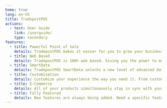 ```yaml
---
home: true
lang: en-US
title: TradepostPOS
actions:
  - text: User Guide
    link: /userguide/
    type: secondary
features:
  - title: Powerful Point of Sale
    details: TradepostPOS makes it easier for you to grow your business, so you can focus on what is important.
  - title: Web Based
    details: TradepostPOS is 100% web based. Giving you the power to manage your business from any device and keep all of your data in sync.
  - title: SmartData
    details: TradepostPOS SmartData unlocks a new level of advanced data. Track all of your products, find trending items, prepare for seasons and holidays, and a whole lot more.
  - title: Customization
    details: Customize your experience the way you need it. From customized labels, receipts, emails, and more.
  - title: E-Commerce
    details: All of your products simultaneously stay in sync with your e-commerce website within seconds.
  - title: Fully Featured
    details: New features are always being added. Need a specific feature? Let us know!
---
```


